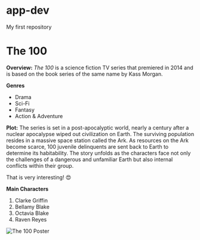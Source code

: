 # app-dev
My first repository
# The 100

**Overview:**
*The 100* is a science fiction TV series that premiered in 2014 and is based on the book series of the same name by Kass Morgan.

**Genres**
- Drama
- Sci-Fi
- Fantasy
- Action & Adventure

**Plot:**
The series is set in a post-apocalyptic world, nearly a century after a nuclear apocalypse wiped out civilization on Earth. The surviving population resides in a massive space station called the Ark. As resources on the Ark become scarce, 100 juvenile delinquents are sent back to Earth to determine its habitability. The story unfolds as the characters face not only the challenges of a dangerous and unfamiliar Earth but also internal conflicts within their group.

That is very interesting! :heart_eyes:

**Main Characters**
1. Clarke Griffin
2. Bellamy Blake
3. Octavia Blake
4. Raven Reyes

![The 100 Poster](https://i.pinimg.com/originals/23/40/ec/2340ec4eafc534750dede7ec17cdf671.jpg)

